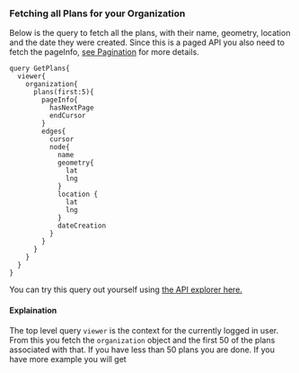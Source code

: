 ### Fetching all Plans for your Organization

Below is the query to fetch all the plans, with their name, geometry, location and the date they were created. Since this is a paged API you also need to fetch the pageInfo, [see Pagination](/introduction/pagination.md) for more details.

```
query GetPlans{
  viewer{
    organization{
      plans(first:5){
        pageInfo{
          hasNextPage
          endCursor
        }
        edges{
          cursor
          node{
            name
            geometry{
              lat
              lng
            }
            location {
              lat
              lng
            }
            dateCreation
          }
        }
      }
    }
  }
}
```

You can try this query out yourself using [the API explorer here.](https://www.dronedeploy.com/graphql?query=query%20GetPlans%7B%0A%20%20viewer%7B%0A%20%20%20%20organization%7B%0A%20%20%20%20%20%20plans%28first%3A50%29%7B%0A%20%20%20%20%20%20%20%20pageInfo%7B%0A%20%20%20%20%20%20%20%20%20%20hasNextPage%0A%20%20%20%20%20%20%20%20%20%20endCursor%0A%20%20%20%20%20%20%20%20%7D%0A%20%20%20%20%20%20%20%20edges%7B%0A%20%20%20%20%20%20%20%20%20%20cursor%0A%20%20%20%20%20%20%20%20%20%20node%7B%0A%20%20%20%20%20%20%20%20%20%20%20%20name%0A%20%20%20%20%20%20%20%20%20%20%20%20geometry%7B%0A%20%20%20%20%20%20%20%20%20%20%20%20%20%20lat%0A%20%20%20%20%20%20%20%20%20%20%20%20%20%20lng%0A%20%20%20%20%20%20%20%20%20%20%20%20%7D%0A%20%20%20%20%20%20%20%20%20%20%20%20location%20%7B%0A%20%20%20%20%20%20%20%20%20%20%20%20%20%20lat%0A%20%20%20%20%20%20%20%20%20%20%20%20%20%20lng%0A%20%20%20%20%20%20%20%20%20%20%20%20%7D%0A%20%20%20%20%20%20%20%20%20%20%20%20dateCreation%0A%20%20%20%20%20%20%20%20%20%20%7D%0A%20%20%20%20%20%20%20%20%7D%0A%20%20%20%20%20%20%7D%0A%20%20%20%20%7D%0A%20%20%7D%0A%7D&operationName=GetPlans)

#### Explaination

The top level query `viewer` is the context for the currently logged in user. From this you fetch the `organization` object and the first 50 of the plans associated with that. If you have less than 50 plans you are done. If you have more example you will get 

